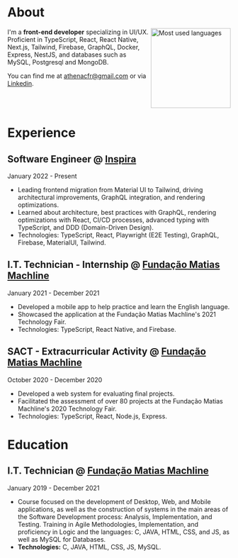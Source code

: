About
=====

<img align="right" height="180em" alt="Most used languages" src="https://github-readme-stats.vercel.app/api/top-langs/?username=athenacfr&layout=compact&theme=catppuccin_mocha" />

I'm a **front-end developer** specializing in UI/UX. Proficient in TypeScript, React, React Native, Next.js, Tailwind, Firebase, GraphQL, Docker, Express, NestJS, and databases such as MySQL, Postgresql and MongoDB.

You can find me at <athenacfr@gmail.com> or via [Linkedin](https://www.linkedin.com/in/athenafreitas).

<br clear="right"/>

Experience
==========

Software Engineer @ [Inspira](https://www.linkedin.com/company/inspiralegal/)
-----------------------------------------------------------------------------
January 2022 - Present
-   Leading frontend migration from Material UI to Tailwind, driving architectural improvements, GraphQL integration, and rendering optimizations.
-   Learned about architecture, best practices with GraphQL, rendering optimizations with React, CI/CD processes, advanced typing with TypeScript, and DDD (Domain-Driven Design).
-   Technologies: TypeScript, React, Playwright (E2E Testing), GraphQL, Firebase, MaterialUI, Tailwind.

I.T. Technician - Internship @ [Fundação Matias Machline](http://fundacaomatiasmachline.org.br/)
------------------------------------------------------------------------------------------------
January 2021 - December 2021
-   Developed a mobile app to help practice and learn the English language.
-   Showcased the application at the Fundação Matias Machline's 2021 Technology Fair.
-   Technologies: TypeScript, React Native, and Firebase.

SACT - Extracurricular Activity @ [Fundação Matias Machline](http://fundacaomatiasmachline.org.br/)
---------------------------------------------------------------------------------------------------
October 2020 - December 2020
-   Developed a web system for evaluating final projects.
-   Facilitated the assessment of over 80 projects at the Fundação Matias Machline's 2020 Technology Fair.
-   Technologies: TypeScript, React, Node.js, Express.

Education
=========

I.T. Technician @ [Fundação Matias Machline](http://fundacaomatiasmachline.org.br/)
-----------------------------------------------------------------------------------
January 2019 - December 2021
- Course focused on the development of Desktop, Web, and Mobile applications, as well as the construction of systems in the main areas of the Software Development process: Analysis, Implementation, and Testing. Training in Agile Methodologies, Implementation, and proficiency in Logic and the languages: C, JAVA, HTML, CSS, and JS, as well as MySQL for Databases.
- **Technologies:** C, JAVA, HTML, CSS, JS, MySQL.
